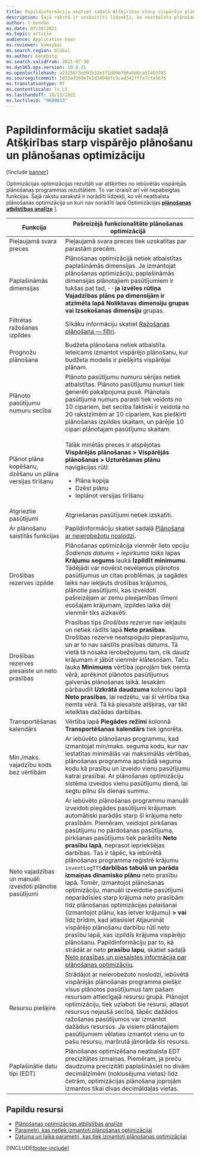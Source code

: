 ```yaml
---
title: Papildinformāciju skatiet sadaļā Atšķirības starp vispārējo plānošanu un plānošanas optimizāciju
description: Šajā rakstā ir uzskaitīti līdzekļi, ko neatbalsta plānošanas optimizācija un kuri nav norādīti lapā Optimizācijas plānošanas atbilstības analīze.
author: t-benebo
ms.date: 07/30/2021
ms.topic: article
audience: Application User
ms.reviewer: kamaybac
ms.search.region: Global
ms.author: benebotg
ms.search.validFrom: 2021-07-30
ms.dyn365.ops.version: 10.0.21
ms.openlocfilehash: a23256f3e092b32e1f1d09b708a8d0ca5f403785
ms.sourcegitcommit: 5d33a3398e7e1d3494bfc3cad342fffa7cfa5b76
ms.translationtype: MT
ms.contentlocale: lv-LV
ms.lasthandoff: 10/13/2022
ms.locfileid: "9680013"
---
```

# <a name="differences-between-built-in-master-planning-and-planning-optimization"></a>Papildinformāciju skatiet sadaļā Atšķirības starp vispārējo plānošanu un plānošanas optimizāciju

[!include [banner](../../includes/banner.md)]

Optimizācijas optimizācijas rezultāti var atšķirties no iebūvētās vispārējās plānošanas programmas rezultātiem. To var izraisīt arī vēl nepabeigtas funkcijas. Šajā rakstu sarakstā ir norādīti līdzekļi, ko vēl neatbalsta plānošanas optimizācija un kuri nav norādīti lapā Optimizācijas **[plānošanas atbilstības analīze](planning-optimization-fit-analysis.md)** ].

| Funkcija | Pašreizējā funkcionalitāte plānošanas optimizācijā |
|---|---|
| Pieļaujamā svara preces | Pieļaujamā svara preces tiek uzskatītas par parastām precēm.|
| Paplašināmās dimensijas | Plānošanas optimizācijā netiek atbalstītas paplašināmās dimensijas. Ja izmantojat plānošanas optimizāciju, paplašināmās dimensijas plānotajiem pasūtījumiem ir tukšas pat tad, **·** **·** **ja izvēles rūtiņa Vajadzības plāns pa dimensijām ir atzīmēta lapā Noliktavas dimensiju grupas vai Izsekošanas dimensiju** grupas. |
| Filtrētas ražošanas izpildes | Sīkāku informāciju skatiet [Ražošanas plānošana — filtri](production-planning.md#filters). |
| Prognožu plānošana | Budžeta plānošana netiek atbalstīta. Ieteicams izmantot vispārējo plānošanu, kur budžeta modelis ir piešķirts vispārējai plānam. |
| Plānoto pasūtījumu numuru secība | Plānoto pasūtījumu numuru sērijas netiek atbalstītas. Plānoto pasūtījumu numuri tiek ģenerēti pakalpojuma pusē. Plānotais pasūtījuma numurs parasti tiek veidots no 10 cipariem, bet secība faktiski ir veidota no 20 rakstzīmēm ar 10 cipariem, kas piešķirti plānošanas izpildes skaitam, un pārējie 10 cipari plānotajam pasūtījumu skaitam. |
| Plānot plāna kopēšanu, dzēšanu un plāna versijas tīrīšanu | <p>Tālāk minētās preces ir atspējotas **Vispārējās plānošanas \> Vispārējās plānošanas \> Uzturēšanas plānu** navigācijas rūtī:</p><ul><li>Plāna kopija</li><li>Dzēst plānu</li><li>Ieplānot versijas tīrīšanu</li></ul> |
| Atgrieztie pasūtījumi | Atgriešanas pasūtījumi netiek izskatīti. |
| Ar plānošanu saistītās funkcijas | Papildinformāciju skatiet sadaļā [Plānošana ar neierobežotu noslodzi](infinite-capacity-planning.md#limitations). |
| Drošības rezerves izpilde | Plānošanas optimizācija vienmēr lieto opciju *Šodienas datums + iepirkuma laiks* lapas **Krājumu segums** laukā **Izpildīt minimumu**. Tādējādi var novērst nevēlamus plānotos pasūtījumus un citas problēmas, ja sagādes laiks nav iekļauts drošības krājumos, plānotie pasūtījumi, kas izveidoti pašreizējam ar zemu pieejamības līmeni esošajam krājumam, izpildes laika dēļ vienmēr tiks aizkavēti. |
| Drošības rezerves piesaiste un neto prasības | Prasības tips *Drošības rezerve* nav iekļauts un netiek rādīts lapā **Neto prasības**. Drošības rezerve neatspoguļo pieprasījumu, un ar to nav saistīts prasības datums. Tā vietā tā nosaka ierobežojumu tam, cik daudz krājumam ir jābūt vienmēr klātesošam. Taču lauka **Minimums** vērtība joprojām tiek ņemta vērā, aprēķinot plānotos pasūtījumus galvenās plānošanas laikā. Iesakām pārbaudīt **Uzkrātā daudzuma** kolonnu lapā **Neto prasības**, lai redzētu, vai šī vērtība tika ņemta vērā. Tā kā piesaiste atšķiras, var tikt ieteiktas dažādas darbības. |
| Transportēšanas kalendārs | Vērtība lapā **Piegādes režīmi** kolonnā **Transportēšanas kalendārs** tiek ignorēta. |
| Min./maks. vajadzību kods bez vērtībām| Ar iebūvēto plānošanas programmu, kad izmantojat min/maks. seguma kodu, kur nav iestatītas minimālās vai maksimālās vērtības, plānošanas programma apstrādā seguma kodu kā prasību un izveido vienu pasūtījumu katrai prasībai. Ar plānošanas optimizāciju sistēma izveidos vienu pasūtījumu dienā, lai segtu pilnu šīs dienas summu.  |
| Neto vajadzības un manuāli izveidoti plānotie pasūtījumi | Ar iebūvēto plānošanas programmu manuāli izveidoti piegādes pasūtījumi krājumam automātiski parādās starp šī krājuma neto prasībām. Piemēram, veidojot pirkšanas pasūtījumu no pārdošanas pasūtījuma, pirkšanas pasūtījums tiek parādīts **Neto prasību lapā**, neprasot iepriekšējas darbības. Tas ir tāpēc, ka iebūvētā plānošanas programma reģistrē krājumu `inventLogTTS`**darbības tabulā un parāda izmaiņas dinamisko plānu** neto prasību lapā. Tomēr, izmantojot plānošanas optimizāciju, manuāli izveidotie pasūtījumi neparādīsies starp krājuma neto prasībām līdz plānošanas optimizācijas palaišanai (izmantojot plānu, kas ietver krājumu) **\>** **vai** līdz brīdim, kad atlasīsiet Atjaunināt vispārējo plānošanu darbību rūtī neto prasību lapā, kas izpildīs krājuma vispārējo plānošanu. Papildinformāciju par to, kā strādāt ar neto **prasību lapu**, skatiet sadaļā [Neto prasības un piesaistes informācija par plānošanas optimizāciju](net-requirements.md). |
| Resursu piešķire | Strādājot ar neierobežoto noslodzi, iebūvētā vispārējās plānošanas programma piešķir visus plānotos pasūtījumus tam pašam resursam attiecīgajā resursu grupā. Plānojot optimizāciju, tiek uzlaboti šie resursi, atlasot resursus nejaušā secībā, tāpēc dažādos ražošanas pasūtījumos var izmantot dažādus resursus. Ja visiem plānotajiem pasūtījumiem vēlaties izmantot vienu un to pašu resursu, maršrutā jānorāda šis resurss. |
| Paplašinātie datu tipi (EDT) | Plānošanas optimizēšana neatbalsta EDT precizitātes izmaiņas. Piemēram, ja preču daudzuma precizitāti paplašināsiet no divām decimālzīmēm (noklusējuma vietas) līdz četrām, optimizācijas plānošana joprojām izmantos tikai divas decimāldaļas vietas. |

## <a name="additional-resources"></a>Papildu resursi

- [Plānošanas optimizācijas atbilstības analīze](planning-optimization-fit-analysis.md)
- [Parametri, kas netiek izmantoti plānošanas optimizācijai](not-used-parameters.md)
- [Datuma un laika parametri, kas tiek izmantoti plānošanas optimizācijai](date-time-used.md)

[!INCLUDE[footer-include](../../../includes/footer-banner.md)]
